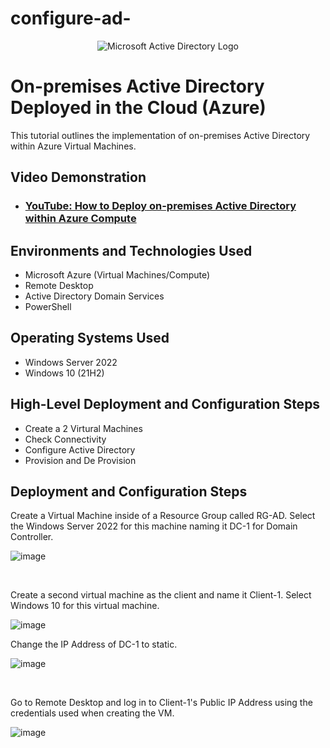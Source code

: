 # configure-ad-
<p align="center">
<img src="https://i.imgur.com/pU5A58S.png" alt="Microsoft Active Directory Logo"/>
</p>

<h1>On-premises Active Directory Deployed in the Cloud (Azure)</h1>
This tutorial outlines the implementation of on-premises Active Directory within Azure Virtual Machines.<br />


<h2>Video Demonstration</h2>

- ### [YouTube: How to Deploy on-premises Active Directory within Azure Compute](https://www.youtube.com)

<h2>Environments and Technologies Used</h2>

- Microsoft Azure (Virtual Machines/Compute)
- Remote Desktop
- Active Directory Domain Services
- PowerShell

<h2>Operating Systems Used </h2>

- Windows Server 2022
- Windows 10 (21H2)

<h2>High-Level Deployment and Configuration Steps</h2>

- Create a 2 Virtural Machines
- Check Connectivity
- Configure Active Directory
- Provision and De Provision

<h2>Deployment and Configuration Steps</h2>

<p>
Create a Virtual Machine inside of a Resource Group called RG-AD. Select the Windows Server 2022 for this machine naming it DC-1 for Domain Controller.
</p>

![image](https://github.com/Marcus-Pearce/AD-Installation-Config/assets/140969692/05c8b083-c177-4de2-8004-48987f1b66cb)


</p>

<br />

<p>
Create a second virtual machine as the client and name it Client-1. Select Windows 10 for this virtual machine.

![image](https://github.com/Marcus-Pearce/AD-Installation-Config/assets/140969692/436a174f-b9b3-41fb-9852-4d5defc961b1)


</p>
<p>
Change the IP Address of DC-1 to static.

![image](https://github.com/Marcus-Pearce/AD-Installation-Config/assets/140969692/8afb951d-83a1-45f1-991e-77446983ce54)

</p>
<br />

<p>
Go to Remote Desktop and log in to Client-1's Public IP Address using the credentials used when creating the VM.
  
![image](https://github.com/Marcus-Pearce/AD-Installation-Config/assets/140969692/1ee0ae44-d3af-467c-bcb1-2ba2d5a5e9b4)


</p>
<p>

</p>
<br />
<p>

</p>
<br />

<p>

</p>
<br />
